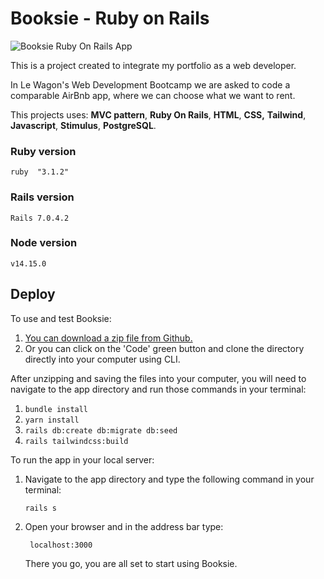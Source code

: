 # Booksie - Ruby on Rails

![Booksie Ruby On Rails App](https://res.cloudinary.com/dd7pbokmj/image/upload/v1680132693/Screen_Shot_2023-03-29_at_20.28.34_zp97yk.png)

This is a  project created to integrate my portfolio as a web developer.

In Le Wagon's Web Development Bootcamp we are asked to code a comparable AirBnb app, where we can choose what we want to rent.

This projects uses: **MVC pattern**, **Ruby On Rails**, **HTML**, **CSS,** **Tailwind**, **Javascript**, **Stimulus**, **PostgreSQL**.

### Ruby version

	ruby  "3.1.2"

### Rails version

    Rails 7.0.4.2

### Node version

    v14.15.0

## Deploy

To use and test Booksie:

 1. [You can download a zip file from Github.](https://github.com/cvaldivia83/rails-booksie/archive/refs/heads/main.zip)
 2. Or you can click on the 'Code' green button and clone the directory directly into your computer using  CLI.

After unzipping and saving the files into your computer, you will need to navigate to the app directory and run those commands in your terminal:

 1. `bundle install`
 2. `yarn install`
 3. `rails db:create db:migrate db:seed`
 4. `rails tailwindcss:build`

To run the app in your local server:


 1. Navigate to the app directory and type the following command in your terminal:

	    rails s

   2. Open your browser and in the address bar type:

		   localhost:3000

	  There you go, you are all set to start using Booksie.
